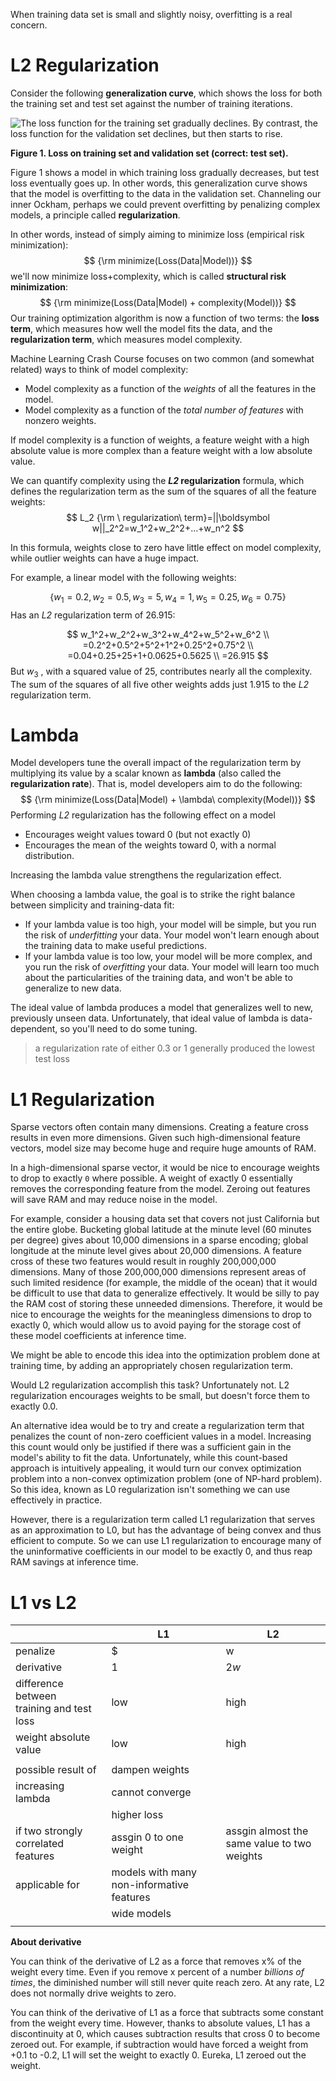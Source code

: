 When training data set is small and slightly noisy, overfitting is a real concern.



# L2 Regularization

Consider the following **generalization curve**, which shows the loss for both the training set and test set against the number of training iterations.

![The loss function for the training set gradually declines. By contrast, the loss function for the validation set declines, but then starts to rise.](https://developers.google.com/machine-learning/crash-course/images/RegularizationTwoLossFunctions.svg)

**Figure 1. Loss on training set and validation set (correct: test set).**

Figure 1 shows a model in which training loss gradually decreases, but test loss eventually goes up. In other words, this generalization curve shows that the model is overfitting to the data in the validation set. Channeling our inner Ockham, perhaps we could prevent overfitting by penalizing complex models, a principle called **regularization**.

In other words, instead of simply aiming to minimize loss (empirical risk minimization):
$$
{\rm minimize(Loss(Data|Model))}
$$
we'll now minimize loss+complexity, which is called **structural risk minimization**:
$$
{\rm minimize(Loss(Data|Model) + complexity(Model))}
$$
Our training optimization algorithm is now a function of two terms: the **loss term**, which measures how well the model fits the data, and the **regularization term**, which measures model complexity.

Machine Learning Crash Course focuses on two common (and somewhat related) ways to think of model complexity:

+ Model complexity as a function of the *weights* of all the features in the model.
+ Model complexity as a function of the *total number of features* with nonzero weights. 

If model complexity is a function of weights, a feature weight with a high absolute value is more complex than a feature weight with a low absolute value.

We can quantify complexity using the ***L2* regularization** formula, which defines the regularization term as the sum of the squares of all the feature weights:
$$
L_2 {\rm \ regularization\ term}=||\boldsymbol w||_2^2=w_1^2+w_2^2+...+w_n^2
$$


In this formula, weights close to zero have little effect on model complexity, while outlier weights can have a huge impact.

For example, a linear model with the following weights:

$$
\{w_1=0.2,w_2=0.5,w_3=5,w_4=1,w_5=0.25,w_6=0.75\}
$$
Has an *L2* regularization term of 26.915:

$$
w_1^2+w_2^2+w_3^2+w_4^2+w_5^2+w_6^2 \\
=0.2^2+0.5^2+5^2+1^2+0.25^2+0.75^2 \\
=0.04+0.25+25+1+0.0625+0.5625 \\
=26.915
$$
But $w_3$ , with a squared value of 25, contributes nearly all the complexity. The sum of the squares of all five other weights adds just 1.915 to the *L2* regularization term.





# Lambda

Model developers tune the overall impact of the regularization term by multiplying its value by a scalar known as **lambda** (also called the **regularization rate**). That is, model developers aim to do the following:
$$
{\rm minimize(Loss(Data|Model) + \lambda\ complexity(Model))}
$$
Performing *L2* regularization has the following effect on a model

+ Encourages weight values toward 0 (but not exactly 0)
+ Encourages the mean of the weights toward 0, with a normal distribution.

Increasing the lambda value strengthens the regularization effect.

When choosing a lambda value, the goal is to strike the right balance between simplicity and training-data fit:

+ If your lambda value is too high, your model will be simple, but you run the risk of *underfitting* your data. Your model won't learn enough about the training data to make useful predictions.
+ If your lambda value is too low, your model will be more complex, and you run the risk of *overfitting* your data. Your model will learn too much about the particularities of the training data, and won't be able to generalize to new data.

The ideal value of lambda produces a model that generalizes well to new, previously unseen data. Unfortunately, that ideal value of lambda is data-dependent, so you'll need to do some tuning.

> a regularization rate of either 0.3 or 1 generally produced the lowest test loss





# L1 Regularization

Sparse vectors often contain many dimensions. Creating a feature cross results in even more dimensions. Given such high-dimensional feature vectors, model size may become huge and require huge amounts of RAM.

In a high-dimensional sparse vector, it would be nice to encourage weights to drop to exactly `0` where possible. A weight of exactly 0 essentially removes the corresponding feature from the model. Zeroing out features will save RAM and may reduce noise in the model.

For example, consider a housing data set that covers not just California but the entire globe. Bucketing global latitude at the minute level (60 minutes per degree) gives about 10,000 dimensions in a sparse encoding; global longitude at the minute level gives about 20,000 dimensions. A feature cross of these two features would result in roughly 200,000,000 dimensions. Many of those 200,000,000 dimensions represent areas of such limited residence (for example, the middle of the ocean) that it would be difficult to use that data to generalize effectively. It would be silly to pay the RAM cost of storing these unneeded dimensions. Therefore, it would be nice to encourage the weights for the meaningless dimensions to drop to exactly 0, which would allow us to avoid paying for the storage cost of these model coefficients at inference time.

We might be able to encode this idea into the optimization problem done at training time, by adding an appropriately chosen regularization term.

Would L2 regularization accomplish this task? Unfortunately not. L2 regularization encourages weights to be small, but doesn't force them to exactly 0.0.

An alternative idea would be to try and create a regularization term that penalizes the count of non-zero coefficient values in a model. Increasing this count would only be justified if there was a sufficient gain in the model's ability to fit the data. Unfortunately, while this count-based approach is intuitively appealing, it would turn our convex optimization problem into a non-convex optimization problem (one of NP-hard problem). So this idea, known as L0 regularization isn't something we can use effectively in practice.

However, there is a regularization term called L1 regularization that serves as an approximation to L0, but has the advantage of being convex and thus efficient to compute. So we can use L1 regularization to encourage many of the uninformative coefficients in our model to be exactly 0, and thus reap RAM savings at inference time.





# L1 vs L2

|                                                 | L1                                        | L2                                          |
| ----------------------------------------------- | ----------------------------------------- | ------------------------------------------- |
| penalize                                        | $|w|$                                   | $w^2$                                     |
| derivative                                      | 1                                         | $2w$                                      |
| difference between <br />training and test loss | low                                       | high                                        |
| weight absolute value                           | low                                       | high                                        |
|                                                 |                                           |                                             |
| possible result of                              | dampen weights                            |                                             |
| increasing lambda                               | cannot converge                           |                                             |
|                                                 | higher loss                               |                                             |
| if two strongly correlated features             | assgin 0 to one weight                    | assgin almost the same value to two weights |
| applicable for                                  | models with many non-informative features |                                             |
|                                                 | wide models                               |                                             |
|                                                 |                                           |                                             |

**About derivative**

You can think of the derivative of L2 as a force that removes x% of the weight every time. Even if you remove x percent of a number *billions of times*, the diminished number will still never quite reach zero. At any rate, L2 does not normally drive weights to zero.

You can think of the derivative of L1 as a force that subtracts some constant from the weight every time. However, thanks to absolute values, L1 has a discontinuity at 0, which causes subtraction results that cross 0 to become zeroed out. For example, if subtraction would have forced a weight from +0.1 to -0.2, L1 will set the weight to exactly 0. Eureka, L1 zeroed out the weight.





